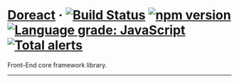 # [Doreact](https://www.iwangzh.com/) &middot; [![Build Status](https://travis-ci.com/vocoWone/doreact.svg?branch=master)](https://travis-ci.com/vocoWone/doreact) [![npm version](https://img.shields.io/npm/v/doreact.svg?style=flat)](https://www.npmjs.com/package/doreact) [![Language grade: JavaScript](https://img.shields.io/lgtm/grade/javascript/g/vocoWone/doreact.svg?logo=lgtm&logoWidth=18)](https://lgtm.com/projects/g/vocoWone/doreact/context:javascript) [![Total alerts](https://img.shields.io/lgtm/alerts/g/vocoWone/doreact.svg?logo=lgtm&logoWidth=18)](https://lgtm.com/projects/g/vocoWone/doreact/alerts/)

Front-End core framework library.

---

